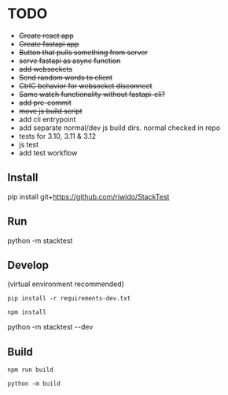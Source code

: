 # TODO
* ~~Create react app~~
* ~~Create fastapi app~~
* ~~Button that pulls something from server~~
* ~~serve fastapi as async function~~
* ~~add websockets~~
* ~~Send random words to client~~
* ~~CtrlC behavior for websocket disconnect~~
* ~~Same watch functionality without fastapi-cli?~~
* ~~add pre-commit~~
* ~~move js build script~~
* add cli entrypoint
* add separate normal/dev js build dirs.  normal checked in repo
* tests for 3.10, 3.11 & 3.12
* js test
* add test workflow


## Install
pip install git+https://github.com/riwido/StackTest

## Run
python -m stacktest

## Develop
(virtual environment recommended)

`pip install -r requirements-dev.txt`

`npm install`

python -m stacktest --dev

## Build

`npm run build`

`python -m build`
